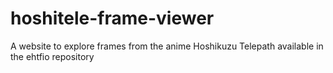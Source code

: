 # hoshitele-frame-viewer
A website to explore frames from the anime Hoshikuzu Telepath available in the ehtfio repository
